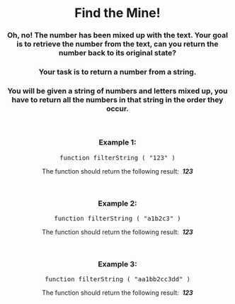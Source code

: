 <div align = 'center'>

# Find the Mine!

</div>

<div align = 'center'>

<h3>Oh, no! The number has been mixed up with the text. Your goal is to retrieve the number from the text, can you return the number back to its original state?</h3>

<h3>Your task is to return a number from a string.</h3>

<h3>You will be given a string of numbers and letters mixed up, you have to return all the numbers in that string in the order they occur.</h3>

<br>

<h3>Example 1:</h3>

<pre>function filterString&nbsp;(&nbsp;"123"&nbsp;)</pre>

<p>The function should return the following result: &nbsp;<strong><em>123</em></strong></p>

<br>

<h3>Example 2:</h3>

<pre>function filterString&nbsp;(&nbsp;"a1b2c3"&nbsp;)</pre>

<p>The function should return the following result: &nbsp;<strong><em>123</em></strong></p>

<br>

<h3>Example 3:</h3>

<pre>function filterString&nbsp;(&nbsp;"aa1bb2cc3dd"&nbsp;)</pre>

<p>The function should return the following result: &nbsp;<strong><em>123</em></strong></p>

</div>
